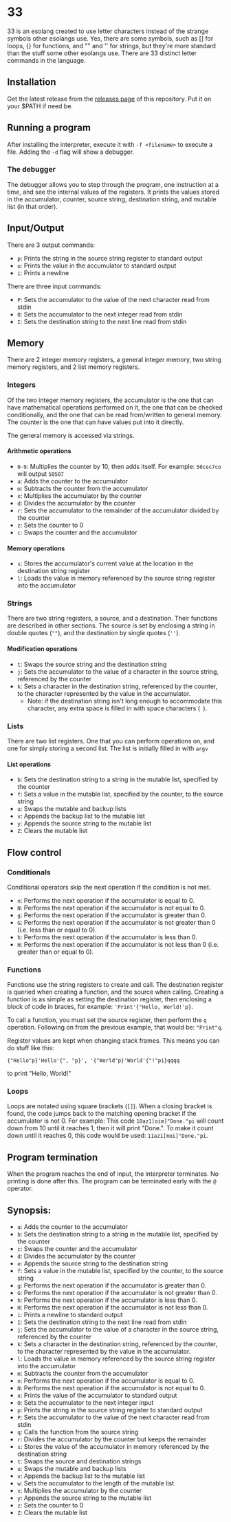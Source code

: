 #  33

33 is an esolang created to use letter characters instead of the strange symbols other esolangs use. Yes, there are some
symbols, such as [] for loops, {} for functions, and "" and '' for strings, but they're more standard than the stuff some other
esolangs use. There are 33 distinct letter commands in the language.

## Installation
Get the latest release from the [releases page](https://github.com/TheOnlyMrCat/33/releases) of this repository. Put it on
your $PATH if need be.

## Running a program
After installing the interpreter, execute it with `-f <filename>` to execute a file. Adding the `-d` flag will show a debugger.

### The debugger
The debugger allows you to step through the program, one instruction at a time, and see the internal values of the registers.
It prints the values stored in the accumulator, counter, source string, destination string, and mutable list (in that order).

## Input/Output
There are 3 output commands:

* `p`: Prints the string in the source string register to standard output
* `o`: Prints the value in the accumulator to standard output
* `i`: Prints a newline

There are three input commands:

* `P`: Sets the accumulator to the value of the next character read from stdin
* `O`: Sets the accumulator to the next integer read from stdin
* `I`: Sets the destination string to the next line read from stdin

## Memory
There are 2 integer memory registers, a general integer memory, two string memory registers, and 2 list memory registers.

### Integers
Of the two integer memory registers, the accumulator is the one that can have mathematical operations performed on it, the
one that can be checked conditionally, and the one that can be read from/written to general memory. The counter is the one that can 
have values put into it directly.

The general memory is accessed via strings.

#### Arithmetic operations

* `0-9`: Multiplies the counter by 10, then adds itself. For example: `50coc7co` will output `50507`
* `a`: Adds the counter to the accumulator
* `m`: Subtracts the counter from the accumulator
* `x`: Multiplies the accumulator by the counter
* `d`: Divides the accumulator by the counter
* `r`: Sets the accumulator to the remainder of the accumulator divided by the counter
* `z`: Sets the counter to 0
* `c`: Swaps the counter and the accumulator

#### Memory operations
* `s`: Stores the accumulator's current value at the location in the destination string register
* `l`: Loads the value in memory referenced by the source string register into the accumulator

### Strings
There are two string registers, a source, and a destination. Their functions are described in other sections. The source is set by
enclosing a string in double quotes (`""`), and the destination by single quotes (`''`).

#### Modification operations
* `t`: Swaps the source string and the destination string
* `j`: Sets the accumulator to the value of a character in the source string, referenced by the counter
* `k`: Sets a character in the destination string, referenced by the counter, to the character represented by the value in the accumulator.
	* Note: if the destination string isn't long enough to accommodate this character, any extra space is filled in with space characters (` `).

### Lists
There are two list registers. One that you can perform operations on, and one for simply storing a second list. The list is initially filled in with `argv`

#### List operations
* `b`: Sets the destination string to a string in the mutable list, specified by the counter
* `f`: Sets a value in the mutable list, specified by the counter, to the source string
* `u`: Swaps the mutable and backup lists
* `v`: Appends the backup list to the mutable list
* `y`: Appends the source string to the mutable list
* `Z`: Clears the mutable list

## Flow control
### Conditionals
Conditional operators skip the next operation if the condition is not met.
* `n`: Performs the next operation if the accumulator is equal to 0.
* `N`: Performs the next operation if the accumulator is not equal to 0.
* `g`: Performs the next operation if the accumulator is greater than 0.
* `G`: Performs the next operation if the accumulator is not greater than 0 (i.e. less than or equal to 0).
* `h`: Performs the next operation if the accumulator is less than 0.
* `H`: Performs the next operation if the accumulator is not less than 0 (i.e. greater than or equal to 0).

### Functions
Functions use the string registers to create and call. The destination register is queried when creating a function, and the source
when calling. Creating a function is as simple as setting the destination register, then enclosing a block of code in braces, for
example: `'Print'{"Hello, World!'p}`.

To call a function, you must set the source register, then perform the `q` operation. Following on from the previous example, that
would be: `"Print"q`.

Register values are kept when changing stack frames. This means you can do stuff like this:

```
{"Hello"p}'Hello'{", "p}', '{"World"p}'World'{"!"pi}qqqq
```

to print "Hello, World!"

### Loops
Loops are notated using square brackets (`[]`). When a closing bracket is found, the code jumps back to the matching opening 
bracket if the accumulator is not 0. For example: This code `10az1[oim]"Done."pi` will count down from 10 until it reaches 1,
then it will print "Done.". To make it count down until it reaches 0, this code would be used: `11az1[moi]"Done."pi`.

## Program termination
When the program reaches the end of input, the interpreter terminates. No printing is done after this. The program can be
terminated early with the `@` operator.

## Synopsis:
* `a`: Adds the counter to the accumulator
* `b`: Sets the destination string to a string in the mutable list, specified by the counter
* `c`: Swaps the counter and the accumulator
* `d`: Divides the accumulator by the counter
* `e`: Appends the source string to the destination string
* `f`: Sets a value in the mutable list, specified by the counter, to the source string
* `g`: Performs the next operation if the accumulator is greater than 0.
* `G`: Performs the next operation if the accumulator is not greater than 0.
* `h`: Performs the next operation if the accumulator is less than 0.
* `H`: Performs the next operation if the accumulator is not less than 0.
* `i`: Prints a newline to standard output
* `I`: Sets the destination string to the next line read from stdin
* `j`: Sets the accumulator to the value of a character in the source string, referenced by the counter
* `k`: Sets a character in the destination string, referenced by the counter, to the character represented by the value in the accumulator.
* `l`: Loads the value in memory referenced by the source string register into the accumulator
* `m`: Subtracts the counter from the accumulator
* `n`: Performs the next operation if the accumulator is equal to 0.
* `N`: Performs the next operation if the accumulator is not equal to 0.
* `o`: Prints the value of the accumulator to standard output
* `O`: Sets the accumulator to the next integer input
* `p`: Prints the string in the source string register to standard output
* `P`: Sets the accumulator to the value of the next character read from stdin
* `q`: Calls the function from the source string
* `r`: Divides the accumulator by the counter but keeps the remainder
* `s`: Stores the value of the accumulator in memory referenced by the destination string
* `t`: Swaps the source and destination strings
* `u`: Swaps the mutable and backup lists
* `v`: Appends the backup list to the mutable list
* `w`: Sets the accumulator to the length of the mutable list
* `x`: Multiplies the accumulator by the counter
* `y`: Appends the source string to the mutable list
* `z`: Sets the counter to 0
* `Z`: Clears the mutable list
